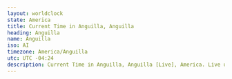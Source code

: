 ```yaml
---
layout: worldclock
state: America
title: Current Time in Anguilla, Anguilla
heading: Anguilla
name: Anguilla
iso: AI
timezone: America/Anguilla
utc: UTC -04:24
description: Current Time in Anguilla, Anguilla [Live], America. Live update now time in Anguilla, timezone America/Anguilla, UTC -04:24, Country ISO code & Current Local Time.
---
```


